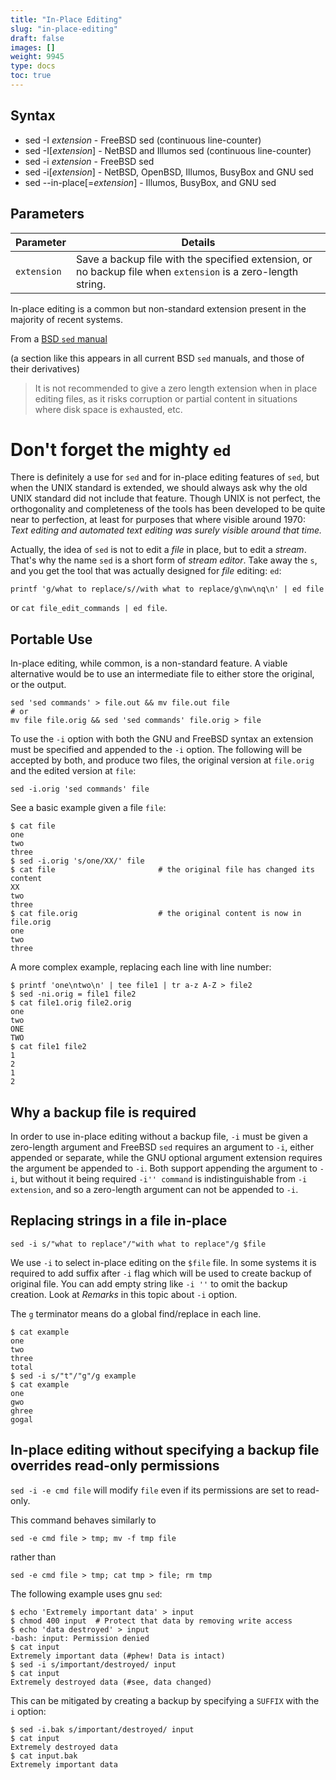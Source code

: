 ```yaml
---
title: "In-Place Editing"
slug: "in-place-editing"
draft: false
images: []
weight: 9945
type: docs
toc: true
---
```


## Syntax
- sed -I _extension_ - FreeBSD sed (continuous line-counter)
- sed -I[_extension_] - NetBSD and Illumos sed (continuous line-counter)
- sed -i _extension_ - FreeBSD sed
- sed -i[_extension_] - NetBSD, OpenBSD, Illumos, BusyBox and GNU sed
- sed --in-place[=_extension_] - Illumos, BusyBox, and GNU sed

## Parameters
Parameter   | Details
------------|--------
`extension` | Save a backup file with the specified extension, or no backup file when `extension` is a zero-length string.

In-place editing is a common but non-standard extension present in the majority of recent systems.

From a [BSD `sed` manual][obsed]  

(a section like this appears in all current BSD `sed` manuals, and those of their derivatives)

> It is not recommended to give a zero length extension when in place editing files,
> as it risks corruption or partial content in situations where disk space is
> exhausted, etc.

# Don't forget the mighty `ed`

There is definitely a use for `sed` and for in-place editing features of `sed`, but when the UNIX standard is extended, we should always ask why the old UNIX standard did not include that feature. Though UNIX is not perfect, the orthogonality and completeness of the tools has been developed to be quite near to perfection, at least for purposes that where visible around 1970: _Text editing and automated text editing was surely visible around that time._

Actually, the idea of `sed` is not to edit a *file* in place, but to edit a *stream*. That's why the name `sed` is a short form of _stream editor_. Take away the `s`, and you get the tool that was actually designed for *file* editing: `ed`:

    printf 'g/what to replace/s//with what to replace/g\nw\nq\n' | ed file

or `cat file_edit_commands | ed file`.

[obsed]: http://man.openbsd.org/OpenBSD-current/man1/sed.1
[illumos]: http://src.illumos.org/source/diff/illumos-gate/usr/src/cmd/sed/main.c?r2=%2Fillumos-gate%2Fusr%2Fsrc%2Fcmd%2Fsed%2Fmain.c%40e50226eccc6dfcba3cc6f0df38438900e3df225c&r1=%2Fillumos-gate%2Fusr%2Fsrc%2Fcmd%2Fsed%2Fmain.c%40d15978eab6c23a98f0a5474466d5fe9b1be3ca9b

## Portable Use
In-place editing, while common, is a non-standard feature.  A viable alternative would be to use an intermediate file to either store the original, or the output.

    sed 'sed commands' > file.out && mv file.out file
    # or
    mv file file.orig && sed 'sed commands' file.orig > file

To use the `-i` option with both the GNU and FreeBSD syntax an extension must be specified and appended to the `-i` option.  The following will be accepted by both, and produce two files, the original version at `file.orig` and the edited version at `file`:

    sed -i.orig 'sed commands' file

See a basic example given a file `file`:

    $ cat file
    one
    two
    three
    $ sed -i.orig 's/one/XX/' file
    $ cat file                       # the original file has changed its content
    XX
    two
    three
    $ cat file.orig                  # the original content is now in file.orig
    one
    two
    three

A more complex example, replacing each line with line number:

    $ printf 'one\ntwo\n' | tee file1 | tr a-z A-Z > file2
    $ sed -ni.orig = file1 file2
    $ cat file1.orig file2.orig
    one
    two
    ONE
    TWO
    $ cat file1 file2
    1
    2
    1
    2

Why a backup file is required
-

In order to use in-place editing without a backup file, `-i` must be given a zero-length argument and FreeBSD `sed` requires an argument to `-i`, either appended or separate, while the GNU optional argument extension requires the argument be appended to `-i`.  Both support appending the argument to `-i`, but without it being required `-i'' command` is indistinguishable from `-i extension`, and so a zero-length argument can not be appended to `-i`.

## Replacing strings in a file in-place
    sed -i s/"what to replace"/"with what to replace"/g $file

We use `-i` to select in-place editing on the `$file` file.
In some systems it is required to add suffix after `-i` flag which will be used to create backup of original file. You can add empty string like `-i ''` to omit the backup creation. Look at *Remarks* in this topic about `-i` option.

The `g` terminator means do a global find/replace in each line.

    $ cat example 
    one
    two
    three
    total
    $ sed -i s/"t"/"g"/g example 
    $ cat example 
    one
    gwo
    ghree
    gogal

## In-place editing without specifying a backup file overrides read-only permissions
`sed -i -e cmd file` will modify `file` even if its permissions are set to read-only.

This command behaves similarly to

`sed -e cmd file > tmp; mv -f tmp file`

rather than

`sed -e cmd file > tmp; cat tmp > file; rm tmp`

The following example uses gnu `sed`:

    $ echo 'Extremely important data' > input
    $ chmod 400 input  # Protect that data by removing write access
    $ echo 'data destroyed' > input
    -bash: input: Permission denied
    $ cat input  
    Extremely important data (#phew! Data is intact)
    $ sed -i s/important/destroyed/ input
    $ cat input
    Extremely destroyed data (#see, data changed)

This can be mitigated by creating a backup by specifying a `SUFFIX` with the `i` option:

    $ sed -i.bak s/important/destroyed/ input
    $ cat input
    Extremely destroyed data
    $ cat input.bak
    Extremely important data

